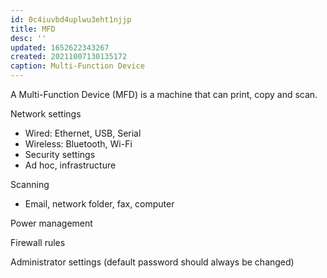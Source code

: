 ```yaml
---
id: 0c4iuvbd4uplwu3eht1njjp
title: MFD
desc: ''
updated: 1652622343267
created: 20211007130135172
caption: Multi-Function Device
---
```


A Multi-Function Device (MFD) is a machine that can print, copy and scan.

Network settings

- Wired: Ethernet, USB, Serial
- Wireless: Bluetooth, Wi-Fi
- Security settings
- Ad hoc, infrastructure

Scanning

- Email, network folder, fax, computer

Power management

Firewall rules

Administrator settings (default password should always be changed)

